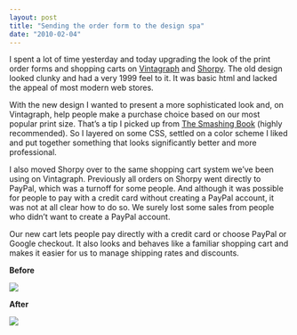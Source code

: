 ```yaml
---
layout: post
title: "Sending the order form to the design spa"
date: "2010-02-04"
---
```


I spent a lot of time yesterday and today upgrading the look of the print order forms and shopping carts on [Vintagraph](http://www.vintagraph.com/) and [Shorpy](http://www.shorpy.com/). The old design looked clunky and had a very 1999 feel to it. It was basic html and lacked the appeal of most modern web stores.

With the new design I wanted to present a more sophisticated look and, on Vintagraph, help people make a purchase choice based on our most popular print size. That’s a tip I picked up from [The Smashing Book](http://www.smashingmagazine.com/2009/12/03/smashing-book-its-out-now/?utm_source=Smashing%2BMagazine&utm_medium=badge&utm_content=sm_badges_3.jpg&utm_campaign=Smashing%2BBook%20-%20Smashing%20Magazine%20-%20Badge) (highly recommended). So I layered on some CSS, settled on a color scheme I liked and put together something that looks significantly better and more professional.

I also moved Shorpy over to the same shopping cart system we’ve been using on Vintagraph. Previously all orders on Shorpy went directly to PayPal, which was a turnoff for some people. And although it was possible for people to pay with a credit card without creating a PayPal account, it was not at all clear how to do so. We surely lost some sales from people who didn’t want to create a PayPal account.

Our new cart lets people pay directly with a credit card or choose PayPal or Google checkout. It also looks and behaves like a familiar shopping cart and makes it easier for us to manage shipping rates and discounts.

**Before**

![](images/order-form-view-before.jpg)

**After**

![](images/order-form-view-after.jpg)

